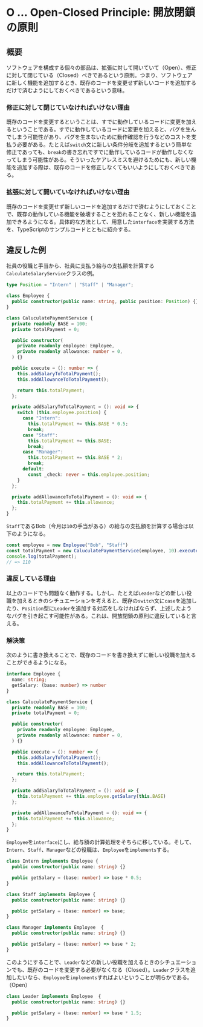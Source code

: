 # O … Open-Closed Principle: 開放閉鎖の原則

## 概要

ソフトウェアを構成する個々の部品は、拡張に対して開いていて（Open）、修正に対して閉じている（Closed）べきであるという原則。つまり、ソフトウェアに新しく機能を追加するとき、既存のコードを変更せず新しいコードを追加するだけで済むようにしておくべきであるという意味。

### 修正に対して閉じていなければいけない理由

既存のコードを変更するということは、すでに動作しているコードに変更を加えるということである。すでに動作しているコードに変更を加えると、バグを生んでしまう可能性があり、バグを生まないために動作確認を行うなどのコストを支払う必要がある。たとえば`switch`文に新しい条件分岐を追加するという簡単な修正であっても、`break`の書き忘れですでに動作しているコードが動作しなくなってしまう可能性がある。そういったケアレスミスを避けるためにも、新しい機能を追加する際は、既存のコードを修正しなくてもいいようにしておくべきである。

### 拡張に対して開いていなければいけない理由

既存のコードを変更せず新しいコードを追加するだけで済むようにしておくことで、既存の動作している機能を破壊することを恐れることなく、新しい機能を追加できるようになる。具体的な方法として、用意した`interface`を実装する方法を、TypeScriptのサンプルコードとともに紹介する。

## 違反した例

社員の役職と手当から、社員に支払う給与の支払額を計算する`CalculateSalaryService`クラスの例。

```typescript
type Position = "Intern" | "Staff" | "Manager";

class Employee {
  public constructor(public name: string, public position: Position) {}
}

class CaluculatePaymentService {
  private readonly BASE = 100;
  private totalPayment = 0;

  public constructor(
    private readonly employee: Employee,
    private readonly allowance: number = 0,
  ) {}

  public execute = (): number => {
    this.addSalaryToTotalPayment();
    this.addAllowanceToTotalPayment();

    return this.totalPayment;
  };

  private addSalaryToTotalPayment = (): void => {
    switch (this.employee.position) {
      case "Intern":
        this.totalPayment += this.BASE * 0.5;
        break;
      case "Staff":
        this.totalPayment += this.BASE;
        break;
      case "Manager":
        this.totalPayment += this.BASE * 2;
        break;
      default:
        const _check: never = this.employee.position;
    }
  };

  private addAllowanceToTotalPayment = (): void => {
    this.totalPayment += this.allowance;
  };
}
```

`Staff`であるBob（今月は`10`の手当がある）の給与の支払額を計算する場合は以下のようになる。

```typescript
const employee = new Employee("Bob", "Staff")
const totalPayment = new CaluculatePaymentService(employee, 10).execute()
console.log(totalPayment);
// => 110
```

### 違反している理由

以上のコードでも問題なく動作する。しかし、たとえば`Leader`などの新しい役職を加えるときのシチュエーションを考えると、既存の`switch`文に`case`を追加したり、`Position`型に`Leader`を追加する対応をしなければならず、上述したようなバグを引き起こす可能性がある。これは、開放閉鎖の原則に違反していると言える。

### 解決策

次のように書き換えることで、既存のコードを書き換えずに新しい役職を加えることができるようになる。

```typescript
interface Employee {
  name: string;
  getSalary: (base: number) => number
}

class CaluculatePaymentService {
  private readonly BASE = 100;
  private totalPayment = 0;

  public constructor(
    private readonly employee: Employee,
    private readonly allowance: number = 0,
  ) {}

  public execute = (): number => {
    this.addSalaryToTotalPayment();
    this.addAllowanceToTotalPayment();

    return this.totalPayment;
  };

  private addSalaryToTotalPayment = (): void => {
    this.totalPayment += this.employee.getSalary(this.BASE)
  };

  private addAllowanceToTotalPayment = (): void => {
    this.totalPayment += this.allowance;
  };
}
```

`Employee`を`interface`にし、給与額の計算処理をそちらに移している。そして、`Intern`、`Staff`、`Manager`などの役職は、`Employee`を`implements`する。

```typescript
class Intern implements Employee {
  public constructor(public name: string) {}

  public getSalary = (base: number) => base * 0.5;
}

class Staff implements Employee {
  public constructor(public name: string) {}

  public getSalary = (base: number) => base;
}

class Manager implements Employee  {
  public constructor(public name: string) {}

  public getSalary = (base: number) => base * 2;
}
```

このようにすることで、`Leader`などの新しい役職を加えるときのシチュエーションでも、既存のコードを変更する必要がなくなる（Closed）。`Leader`クラスを追加したいなら、`Employee`を`implements`すればよいということが明らかである。（Open）

```typescript
class Leader implements Employee  {
  public constructor(public name: string) {}

  public getSalary = (base: number) => base * 1.5;
}
```
